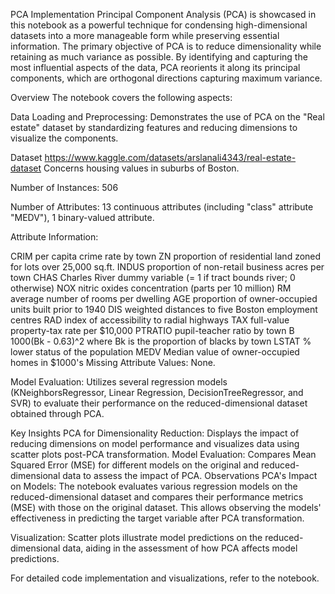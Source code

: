 PCA Implementation
Principal Component Analysis (PCA) is showcased in this notebook as a powerful technique for condensing high-dimensional datasets into a more manageable form while preserving essential information. The primary objective of PCA is to reduce dimensionality while retaining as much variance as possible. By identifying and capturing the most influential aspects of the data, PCA reorients it along its principal components, which are orthogonal directions capturing maximum variance.

Overview
The notebook covers the following aspects:

Data Loading and Preprocessing: Demonstrates the use of PCA on the "Real estate" dataset by standardizing features and reducing dimensions to visualize the components.

Dataset
https://www.kaggle.com/datasets/arslanali4343/real-estate-dataset
Concerns housing values in suburbs of Boston.

Number of Instances: 506

Number of Attributes: 13 continuous attributes (including "class"
attribute "MEDV"), 1 binary-valued attribute.

Attribute Information:

CRIM per capita crime rate by town
ZN proportion of residential land zoned for lots over
25,000 sq.ft.
INDUS proportion of non-retail business acres per town
CHAS Charles River dummy variable (= 1 if tract bounds
river; 0 otherwise)
NOX nitric oxides concentration (parts per 10 million)
RM average number of rooms per dwelling
AGE proportion of owner-occupied units built prior to 1940
DIS weighted distances to five Boston employment centres
RAD index of accessibility to radial highways
TAX full-value property-tax rate per $10,000
PTRATIO pupil-teacher ratio by town
B 1000(Bk - 0.63)^2 where Bk is the proportion of blacks
by town
LSTAT % lower status of the population
MEDV Median value of owner-occupied homes in $1000's
Missing Attribute Values: None.

Model Evaluation: Utilizes several regression models (KNeighborsRegressor, Linear Regression, DecisionTreeRegressor, and SVR) to evaluate their performance on the reduced-dimensional dataset obtained through PCA.

Key Insights
PCA for Dimensionality Reduction: Displays the impact of reducing dimensions on model performance and visualizes data using scatter plots post-PCA transformation.
Model Evaluation: Compares Mean Squared Error (MSE) for different models on the original and reduced-dimensional data to assess the impact of PCA.
Observations
PCA's Impact on Models: The notebook evaluates various regression models on the reduced-dimensional dataset and compares their performance metrics (MSE) with those on the original dataset. This allows observing the models' effectiveness in predicting the target variable after PCA transformation.

Visualization: Scatter plots illustrate model predictions on the reduced-dimensional data, aiding in the assessment of how PCA affects model predictions.

For detailed code implementation and visualizations, refer to the notebook.